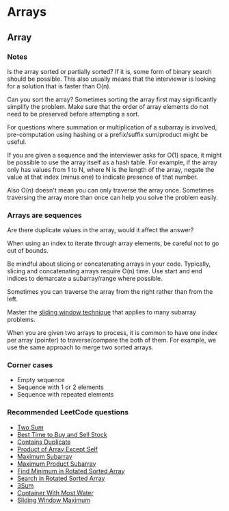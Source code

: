 # Arrays

## Array

### Notes[​](https://techinterviewhandbook.org/algorithms/array/#notes) <a href="#notes" id="notes"></a>

Is the array sorted or partially sorted? If it is, some form of binary search should be possible. This also usually means that the interviewer is looking for a solution that is faster than O(n).

Can you sort the array? Sometimes sorting the array first may significantly simplify the problem. Make sure that the order of array elements do not need to be preserved before attempting a sort.

For questions where summation or multiplication of a subarray is involved, pre-computation using hashing or a prefix/suffix sum/product might be useful.

If you are given a sequence and the interviewer asks for O(1) space, it might be possible to use the array itself as a hash table. For example, if the array only has values from 1 to N, where N is the length of the array, negate the value at that index (minus one) to indicate presence of that number.

Also O(n) doesn't mean you can only traverse the array once. Sometimes traversing the array more than once can help you solve the problem easily.

### Arrays are sequences[​](https://techinterviewhandbook.org/algorithms/array/#arrays-are-sequences) <a href="#arrays-are-sequences" id="arrays-are-sequences"></a>

Are there duplicate values in the array, would it affect the answer?

When using an index to iterate through array elements, be careful not to go out of bounds.

Be mindful about slicing or concatenating arrays in your code. Typically, slicing and concatenating arrays require O(n) time. Use start and end indices to demarcate a subarray/range where possible.

Sometimes you can traverse the array from the right rather than from the left.

Master the [sliding window technique](https://discuss.leetcode.com/topic/30941/here-is-a-10-line-template-that-can-solve-most-substring-problems) that applies to many subarray problems.

When you are given two arrays to process, it is common to have one index per array (pointer) to traverse/compare the both of them. For example, we use the same approach to merge two sorted arrays.

### Corner cases[​](https://techinterviewhandbook.org/algorithms/array/#corner-cases) <a href="#corner-cases" id="corner-cases"></a>

* Empty sequence
* Sequence with 1 or 2 elements
* Sequence with repeated elements

### Recommended LeetCode questions[​](https://techinterviewhandbook.org/algorithms/array/#recommended-leetcode-questions) <a href="#recommended-leetcode-questions" id="recommended-leetcode-questions"></a>

* [Two Sum](https://leetcode.com/problems/two-sum/)
* [Best Time to Buy and Sell Stock](https://leetcode.com/problems/best-time-to-buy-and-sell-stock/)
* [Contains Duplicate](https://leetcode.com/problems/contains-duplicate/)
* [Product of Array Except Self](https://leetcode.com/problems/product-of-array-except-self/)
* [Maximum Subarray](https://leetcode.com/problems/maximum-subarray/)
* [Maximum Product Subarray](https://leetcode.com/problems/maximum-product-subarray/)
* [Find Minimum in Rotated Sorted Array](https://leetcode.com/problems/find-minimum-in-rotated-sorted-array/)
* [Search in Rotated Sorted Array](https://leetcode.com/problems/search-in-rotated-sorted-array/)
* [3Sum](https://leetcode.com/problems/3sum/)
* [Container With Most Water](https://leetcode.com/problems/container-with-most-water/)
* [Sliding Window Maximum](https://leetcode.com/problems/sliding-window-maximum/)
